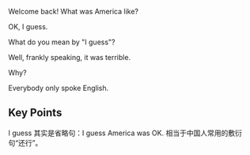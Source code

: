 Welcome back! What was America like?

OK, I guess.

What do you mean by "I guess"?

Well, frankly speaking, it was terrible.

Why?

Everybody only spoke English.

## Key Points
I guess 其实是省略句：I guess America was OK. 相当于中国人常用的敷衍句“还行”。
